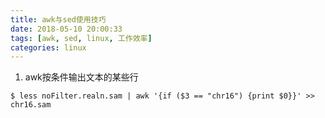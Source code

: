 ```yaml
---
title: awk与sed使用技巧
date: 2018-05-10 20:00:33
tags: [awk, sed, linux, 工作效率]
categories: linux
---
```


1. awk按条件输出文本的某些行

```shell
$ less noFilter.realn.sam | awk '{if ($3 == "chr16") {print $0}}' >> chr16.sam
```

